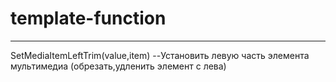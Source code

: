 # template-function
------------------------------------------------------------------------------------------------------------------

SetMediaItemLeftTrim(value,item) --Установить левую часть элемента мультимедиа (обрезать,удленить элемент с лева)



